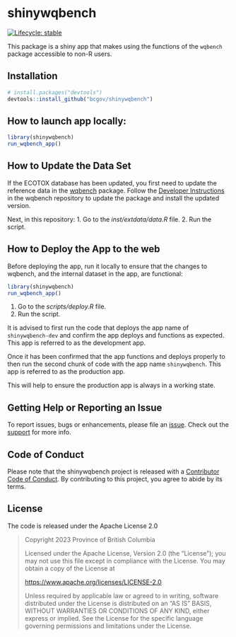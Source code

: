 
# shinywqbench

<!-- badges: start -->

[![Lifecycle:
stable](https://img.shields.io/badge/lifecycle-stable-brightgreen.svg)](https://lifecycle.r-lib.org/articles/stages.html#stable)
<!-- badges: end -->

This package is a shiny app that makes using the functions of the
`wqbench` package accessible to non-R users.

## Installation

``` r
# install.packages("devtools")
devtools::install_github("bcgov/shinywqbench")
```

## How to launch app locally:

``` r
library(shinywqbench)
run_wqbench_app()
```

## How to Update the Data Set

If the ECOTOX database has been updated, you first need to update the
reference data in the [wqbench](https://github.com/bcgov/wqbench)
package. Follow the [Developer
Instructions](https://bcgov.github.io/wqbench/articles/Developer-instructions.html)
in the wqbench repository to update the package and install the updated
version.

Next, in this repository: 1. Go to the *inst/extdata/data.R* file. 2.
Run the script.

## How to Deploy the App to the web

Before deploying the app, run it locally to ensure that the changes to
wqbench, and the internal dataset in the app, are functional:

``` r
library(shinywqbench)
run_wqbench_app()
```

1.  Go to the *scripts/deploy.R* file.
2.  Run the script.

It is advised to first run the code that deploys the app name of
`shinywqbench-dev` and confirm the app deploys and functions as
expected. This app is referred to as the development app.

Once it has been confirmed that the app functions and deploys properly
to then run the second chunk of code with the app name `shinywqbench`.
This app is referred to as the production app.

This will help to ensure the production app is always in a working
state.

## Getting Help or Reporting an Issue

To report issues, bugs or enhancements, please file an
[issue](https://github.com/bcgov/wqbench/issues). Check out the
[support](https://github.com/bcgov/wqbench/blob/main/.github/SUPPORT.md)
for more info.

## Code of Conduct

Please note that the shinywqbench project is released with a
[Contributor Code of
Conduct](https://github.com/bcgov/shinywqbench/CODE_OF_CONDUCT.md). By
contributing to this project, you agree to abide by its terms.

## License

The code is released under the Apache License 2.0

> Copyright 2023 Province of British Columbia
>
> Licensed under the Apache License, Version 2.0 (the “License”); you
> may not use this file except in compliance with the License. You may
> obtain a copy of the License at
>
> <https://www.apache.org/licenses/LICENSE-2.0>
>
> Unless required by applicable law or agreed to in writing, software
> distributed under the License is distributed on an “AS IS” BASIS,
> WITHOUT WARRANTIES OR CONDITIONS OF ANY KIND, either express or
> implied. See the License for the specific language governing
> permissions and limitations under the License.
